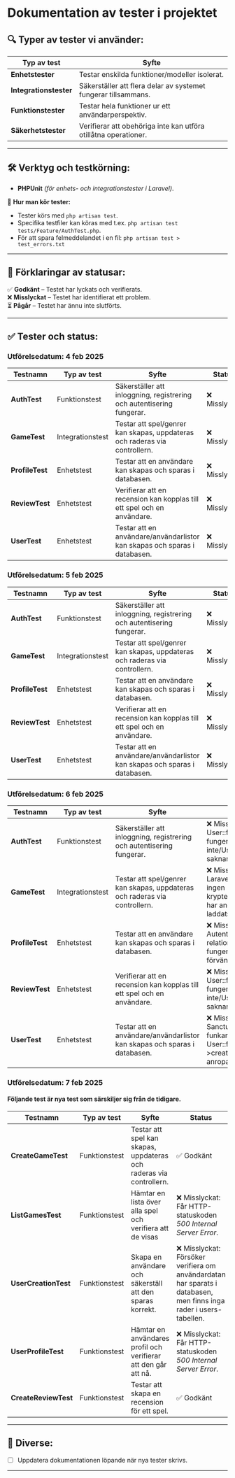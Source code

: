 # Dokumentation av tester i projektet

## 🔍 **Typer av tester vi använder:**
| Typ av test        | Syfte |
|-------------------|--------------------------------------|
| **Enhetstester** | Testar enskilda funktioner/modeller isolerat. |
| **Integrationstester** | Säkerställer att flera delar av systemet fungerar tillsammans. |
| **Funktionstester** | Testar hela funktioner ur ett användarperspektiv. |
| **Säkerhetstester** | Verifierar att obehöriga inte kan utföra otillåtna operationer. |

---

## 🛠 **Verktyg och testkörning:**
- **PHPUnit** *(för enhets- och integrationstester i Laravel)*.  

📌 **Hur man kör tester:**  
- Tester körs med `php artisan test`.  
- Specifika testfiler kan köras med t.ex. `php artisan test tests/Feature/AuthTest.php`.
- För att spara felmeddelandet i en fil: `php artisan test > test_errors.txt`

---

## 📌 **Förklaringar av statusar:**
✅ **Godkänt** – Testet har lyckats och verifierats.  
❌ **Misslyckat** – Testet har identifierat ett problem.  
⏳ **Pågår** – Testet har ännu inte slutförts. 

---

## ✅ **Tester och status:**

### Utförelsedatum: 4 feb 2025
| Testnamn                 | Typ av test  | Syfte | Status |
|--------------------------|-------------|--------------------------------------------------|---------|
| **AuthTest**            | Funktionstest | Säkerställer att inloggning, registrering och autentisering fungerar. | ❌ Misslyckat |
| **GameTest**  | Integrationstest | Testar att spel/genrer kan skapas, uppdateras och raderas via controllern.  | ❌ Misslyckat |
| **ProfileTest**            | Enhetstest  | Testar att en användare kan skapas och sparas i databasen. | ❌ Misslyckat |
| **ReviewTest**         | Enhetstest  | Verifierar att en recension kan kopplas till ett spel och en användare. | ❌ Misslyckat |
| **UserTest**            | Enhetstest  | Testar att en användare/användarlistor kan skapas och sparas i databasen. | ❌ Misslyckat |

### Utförelsedatum: 5 feb 2025
| Testnamn                 | Typ av test  | Syfte | Status |
|--------------------------|-------------|--------------------------------------------------|---------|
| **AuthTest**            | Funktionstest | Säkerställer att inloggning, registrering och autentisering fungerar. | ❌ Misslyckat |
| **GameTest**  | Integrationstest | Testar att spel/genrer kan skapas, uppdateras och raderas via controllern.  | ❌ Misslyckat |
| **ProfileTest**            | Enhetstest  | Testar att en användare kan skapas och sparas i databasen. | ❌ Misslyckat |
| **ReviewTest**         | Enhetstest  | Verifierar att en recension kan kopplas till ett spel och en användare. | ❌ Misslyckat |
| **UserTest**            | Enhetstest  | Testar att en användare/användarlistor kan skapas och sparas i databasen. | ❌ Misslyckat |

### Utförelsedatum: 6 feb 2025
| Testnamn                 | Typ av test  | Syfte | Status |
|--------------------------|-------------|--------------------------------------------------|---------|
| **AuthTest**            | Funktionstest | Säkerställer att inloggning, registrering och autentisering fungerar. | ❌ Misslyckat: User::factory fungerar inte/User.php saknar factory, |
| **GameTest**  | Integrationstest | Testar att spel/genrer kan skapas, uppdateras och raderas via controllern.  | ❌ Misslyckat: Laravel klagar på att ingen krypteringsnyckel har angetts/inte laddats korrekt. |
| **ProfileTest**            | Enhetstest  | Testar att en användare kan skapas och sparas i databasen. | ❌ Misslyckat: Autentisering eller relationer i profilen fungerar ej som förväntat |
| **ReviewTest**         | Enhetstest  | Verifierar att en recension kan kopplas till ett spel och en användare. | ❌ Misslyckat: User::factory fungerar inte/User.php saknar factory. |
| **UserTest**            | Enhetstest  | Testar att en användare/användarlistor kan skapas och sparas i databasen. | ❌ Misslyckat: Sanctum::actingAs() funkar ej rätt, User::factory()->create() inte anropas |

### Utförelsedatum: 7 feb 2025
#### Följande test är nya test som särskiljer sig från de tidigare.
| Testnamn                 | Typ av test  | Syfte | Status |
|--------------------------|-------------|--------------------------------------------------|---------|
| **CreateGameTest**            | Funktionstest | Testar att spel kan skapas, uppdateras och raderas via controllern. | ✅ Godkänt |
| **ListGamesTest**  | Funktionstest | Hämtar en lista över alla spel och verifiera att de visas | ❌ Misslyckat: Får HTTP-statuskoden *500 Internal Server Error*.|
| **UserCreationTest**            | Funktionstest  | Skapa en användare och säkerställ att den sparas korrekt. | ❌ Misslyckat: Försöker verifiera om användardatan har sparats i databasen, men finns inga rader i users-tabellen. |
| **UserProfileTest**         | Funktionstest  | Hämtar en användares profil och verifierar att den går att nå. | ❌ Misslyckat: Får HTTP-statuskoden *500 Internal Server Error*. |
| **CreateReviewTest**            | Funktionstest  | Testar att skapa en recension för ett spel. |  ✅ Godkänt |

---

## 🔄 **Diverse:**
- [ ] Uppdatera dokumentationen löpande när nya tester skrivs.

---